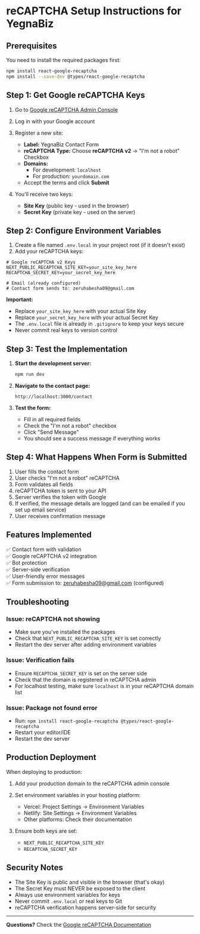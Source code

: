 # reCAPTCHA Setup Instructions for YegnaBiz

## Prerequisites
You need to install the required packages first:

```bash
npm install react-google-recaptcha
npm install --save-dev @types/react-google-recaptcha
```

## Step 1: Get Google reCAPTCHA Keys

1. Go to [Google reCAPTCHA Admin Console](https://www.google.com/recaptcha/admin/create)
2. Log in with your Google account
3. Register a new site:
   - **Label:** YegnaBiz Contact Form
   - **reCAPTCHA Type:** Choose **reCAPTCHA v2** → "I'm not a robot" Checkbox
   - **Domains:** 
     - For development: `localhost`
     - For production: `yourdomain.com`
   - Accept the terms and click **Submit**

4. You'll receive two keys:
   - **Site Key** (public key - used in the browser)
   - **Secret Key** (private key - used on the server)

## Step 2: Configure Environment Variables

1. Create a file named `.env.local` in your project root (if it doesn't exist)
2. Add your reCAPTCHA keys:

```env
# Google reCAPTCHA v2 Keys
NEXT_PUBLIC_RECAPTCHA_SITE_KEY=your_site_key_here
RECAPTCHA_SECRET_KEY=your_secret_key_here

# Email (already configured)
# Contact form sends to: zeruhabesha09@gmail.com
```

**Important:** 
- Replace `your_site_key_here` with your actual Site Key
- Replace `your_secret_key_here` with your actual Secret Key
- The `.env.local` file is already in `.gitignore` to keep your keys secure
- Never commit real keys to version control

## Step 3: Test the Implementation

1. **Start the development server:**
   ```bash
   npm run dev
   ```

2. **Navigate to the contact page:**
   ```
   http://localhost:3000/contact
   ```

3. **Test the form:**
   - Fill in all required fields
   - Check the "I'm not a robot" checkbox
   - Click "Send Message"
   - You should see a success message if everything works

## Step 4: What Happens When Form is Submitted

1. User fills the contact form
2. User checks "I'm not a robot" reCAPTCHA
3. Form validates all fields
4. reCAPTCHA token is sent to your API
5. Server verifies the token with Google
6. If verified, the message details are logged (and can be emailed if you set up email service)
7. User receives confirmation message

## Features Implemented

✅ Contact form with validation  
✅ Google reCAPTCHA v2 integration  
✅ Bot protection  
✅ Server-side verification  
✅ User-friendly error messages  
✅ Form submission to: zeruhabesha09@gmail.com (configured)  

## Troubleshooting

### Issue: reCAPTCHA not showing
- Make sure you've installed the packages
- Check that `NEXT_PUBLIC_RECAPTCHA_SITE_KEY` is set correctly
- Restart the dev server after adding environment variables

### Issue: Verification fails
- Ensure `RECAPTCHA_SECRET_KEY` is set on the server side
- Check that the domain is registered in reCAPTCHA admin
- For localhost testing, make sure `localhost` is in your reCAPTCHA domain list

### Issue: Package not found error
- Run: `npm install react-google-recaptcha @types/react-google-recaptcha`
- Restart your editor/IDE
- Restart the dev server

## Production Deployment

When deploying to production:

1. Add your production domain to the reCAPTCHA admin console
2. Set environment variables in your hosting platform:
   - Vercel: Project Settings → Environment Variables
   - Netlify: Site Settings → Environment Variables
   - Other platforms: Check their documentation

3. Ensure both keys are set:
   - `NEXT_PUBLIC_RECAPTCHA_SITE_KEY`
   - `RECAPTCHA_SECRET_KEY`

## Security Notes

- The Site Key is public and visible in the browser (that's okay)
- The Secret Key must NEVER be exposed to the client
- Always use environment variables for keys
- Never commit `.env.local` or real keys to Git
- reCAPTCHA verification happens server-side for security

---

**Questions?** Check the [Google reCAPTCHA Documentation](https://developers.google.com/recaptcha/docs/display)
